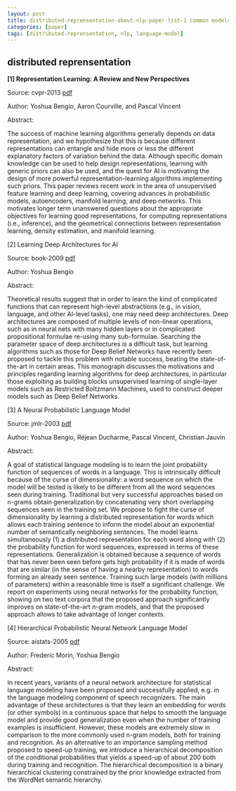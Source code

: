 ```yaml
---
layout: post
title: distributed-reprensentation-about-nlp-paper-list-1 common models
categories: [paper]
tags: [distributed-reprensentation, nlp, language-model]
---
```



## distributed reprensentation

**[1] Representation Learning: A Review and New Perspectives**

Source: cvpr-2013 [pdf](http://www.iro.umontreal.ca/~lisa/pointeurs/TPAMISI-2012-04-0260-1.pdf)

Author: Yoshua Bengio, Aaron Courville, and Pascal Vincent

Abstract:

The success of machine learning algorithms generally depends on data representation, and we hypothesize that this is because different representations can entangle and hide more or less the different explanatory factors of variation behind the data. Although specific domain knowledge can be used to help design representations, learning with generic priors can also be used, and the quest for AI is motivating the design of more powerful representation-learning algorithms implementing such priors. This paper reviews recent work in the area of unsupervised feature learning and deep learning, covering advances in probabilistic models, autoencoders, manifold learning, and deep networks. This motivates longer term unanswered questions about the appropriate objectives for learning good representations, for computing representations (i.e., inference), and the geometrical connections between representation learning, density estimation, and manifold learning.

[2] Learning Deep Architectures for AI

Source: book-2009 [pdf](http://www.iro.umontreal.ca/~bengioy/papers/ftml_book.pdf)

Author: Yoshua Bengio

Abstract:

Theoretical results suggest that in order to learn the kind of complicated functions that can represent high-level abstractions (e.g., in vision, language, and other AI-level tasks), one may need deep architectures. Deep architectures are composed of multiple levels of non-linear operations, such as in neural nets with many hidden layers or in complicated propositional formulae re-using many sub-formulae. Searching the parameter space of deep architectures is a difficult task, but learning algorithms such as those for Deep Belief Networks have recently been proposed to tackle this problem with notable success, beating the state-of-the-art in certain areas. This monograph discusses the motivations and principles regarding learning algorithms for deep architectures, in particular those exploiting as building blocks unsupervised learning of single-layer models such as Restricted Boltzmann Machines, used to construct deeper models such as Deep Belief Networks.

[3] A Neural Probabilistic Language Model

Source: jmlr-2003 [pdf](http://www.iro.umontreal.ca/~lisa/publications2/index.php/attachments/single/57)

Author: Yoshua Bengio, Réjean Ducharme, Pascal Vincent, Christian Jauvin

Abstract:

A goal of statistical language modeling is to learn the joint probability function of sequences of words in a language. This is intrinsically difficult because of the curse of dimensionality: a word sequence on which the model will be tested is likely to be different from all the word sequences seen during training. Traditional but very successful approaches based on n-grams obtain generalization by concatenating very short overlapping sequences seen in the training set. We propose to fight the curse of dimensionality by learning a distributed representation for words which allows each training sentence to inform the model about an exponential number of semantically neighboring sentences. The model learns simultaneously (1) a distributed representation for each word along with (2) the probability function for word sequences, expressed in terms of these representations. Generalization is obtained because a sequence of words that has never been seen before gets high probability if it is made of words that are similar (in the sense of having a nearby representation) to words forming an already seen sentence. Training such large models (with millions of parameters) within a reasonable time is itself a significant challenge. We report on experiments using neural networks for the probability function, showing on two text corpora that the proposed approach significantly improves on state-of-the-art n-gram models, and that the proposed approach allows to take advantage of longer contexts.

[4] Hierarchical Probabilistic Neural Network Language Model

Source: aistats-2005 [pdf](http://www.iro.umontreal.ca/~lisa/pointeurs/hierarchical-nnlm-aistats05.pdf)

Author: Frederic Morin, Yoshua Bengio

Abstract:

In recent years, variants of a neural network architecture for statistical language modeling have been proposed and successfully applied, e.g. in the language modeling component of speech recognizers. The main advantage of these architectures is that they learn an embedding for words (or other symbols) in a continuous space that helps to smooth the language model and provide good generalization even when the number of training examples is insufficient. However, these models are extremely slow in comparison to the more commonly used n-gram models, both for training and recognition. As an alternative to an importance sampling method proposed to speed-up training, we introduce a hierarchical decomposition of the conditional probabilities that yields a speed-up of about 200 both during training and recognition. The hierarchical decomposition is a binary hierarchical clustering constrained by the prior knowledge extracted from the WordNet semantic hierarchy.



